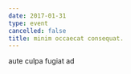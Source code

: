 ```yaml
---
date: 2017-01-31
type: event
cancelled: false
title: minim occaecat consequat.
---
```

aute culpa fugiat ad
